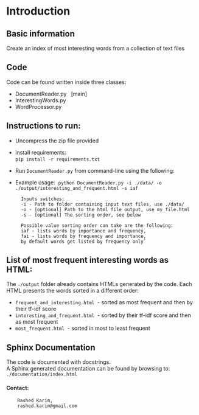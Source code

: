 # Introduction

## Basic information
Create an index of most interesting words from a collection of text files

## Code

Code can be found written inside three classes: 
- DocumentReader.py   [main]
- InterestingWords.py 
- WordProcessor.py


## Instructions to run: 
- Uncompress the zip file provided

- install requirements:   
`pip install -r requirements.txt` 

- Run `DocumentReader.py` from command-line using the following: 
- Example usage: 
`python DocumentReader.py -i ./data/ -o ./output/interesting_and_frequent.html -s iaf`

        Inputs switches: 
        -i - Path to folder containing input text files, use ./data/  
        -o - [optional] Path to the html file output, use my_file.html  
        -s - [optional] The sorting order, see below

        Possible value sorting order can take are the following:  
        iaf - lists words by importance and frequency,  
        fai - lists words by frequency and importance,  
        by default words get listed by frequency only`

##  List of most frequent interesting words as HTML: 
The `./output` folder already contains HTMLs generated by the code.  Each HTML presents the words sorted in a different order:  
- `frequent_and_interesting.html`  - sorted as most frequent and then by their tf-idf score 
- `interesting_and_frequent.html`  - sorted by their tf-idf score and then as most frequent 
- `most_frequent.html`  - sorted in most to least frequent 

##  Sphinx Documentation 
The code is documented with docstrings.  
A Sphinx generated documentation can be found by browsing to:  `./documentation/index.html`

#### Contact:

        Rashed Karim, 
        rashed.karim@gmail.com
